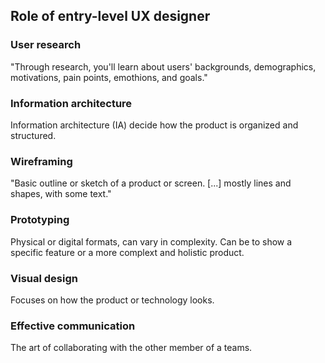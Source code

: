 
## Role of entry-level UX designer 
### User research 
"Through research, you'll learn about users' backgrounds, demographics, motivations, pain points, emothions, and goals."
### Information architecture 
Information architecture (IA) decide how the product is organized and structured. 
### Wireframing 
"Basic outline or sketch of a product or screen. [...] mostly lines and shapes, with some text."
### Prototyping
Physical or digital formats, can vary in complexity. Can be to show a specific feature or a more complext and holistic product. 
### Visual design
Focuses on how the product or technology looks. 
### Effective communication
The art of collaborating with the other member of a teams. 
